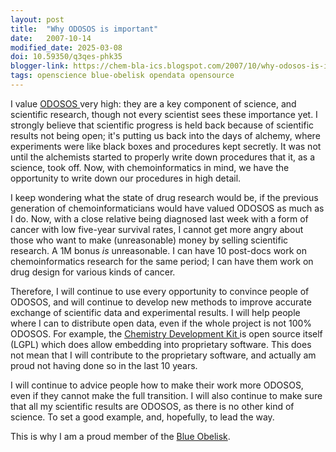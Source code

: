 ```yaml
---
layout: post
title:  "Why ODOSOS is important"
date:   2007-10-14
modified_date: 2025-03-08
doi: 10.59350/q3qes-phk35
blogger-link: https://chem-bla-ics.blogspot.com/2007/10/why-odosos-is-important.html
tags: openscience blue-obelisk opendata opensource
---
```


I value [ODOSOS <i class="fa-solid fa-recycle fa-xs"></i>](https://blueobelisk.github.io/odosos.html)
very high: they are a key component of science, and scientific research,
though not every scientist sees these importance yet. I strongly believe that scientific progress is held back because of scientific
results not being open; it's putting us back into the days of alchemy, where experiments were like black boxes and procedures kept
secretly. It was not until the alchemists started to properly write down procedures that it, as a science, took off. Now, with
chemoinformatics in mind, we have the opportunity to write down our procedures in high detail.

I keep wondering what the state of drug research would be, if the previous generation of chemoinformaticians would have valued ODOSOS
as much as I do. Now, with a close relative being diagnosed last week with a form of cancer with low five-year survival rates, I cannot
get more angry about those who want to make (unreasonable) money by selling scientific research. A 1M bonus *is* unreasonable.
I can have 10 post-docs work on chemoinformatics research for the same period; I can have them work on drug design for various
kinds of cancer.

Therefore, I will continue to use every opportunity to convince people of ODOSOS, and will continue to develop new methods to improve
accurate exchange of scientific data and experimental results. I will help people where I can to distribute open data, even if the
whole project is not 100% ODOSOS. For example, the [Chemistry Development Kit <i class="fa-solid fa-recycle fa-xs"></i>](https://cdk.github.io/)
is open source itself (LGPL) which
does allow embedding into proprietary software. This does not mean that I will contribute to the proprietary software, and actually
am proud not having done so in the last 10 years.

I will continue to advice people how to make their work more ODOSOS, even if they cannot make the full transition. I will also continue
to make sure that all my scientific results are ODOSOS, as there is no other kind of science. To set a good example, and, hopefully,
to lead the way.

This is why I am a proud member of the [Blue Obelisk](https://www.blueobelisk.org/).
